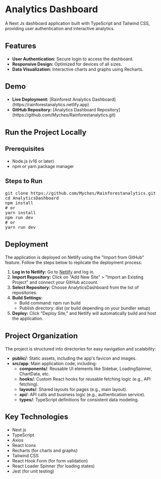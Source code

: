 <h1 style="font-size: 30px;">Analytics Dashboard</h1>
<p>A Next Js dashboard application built with TypeScript and Tailwind CSS, providing user authentication and interactive analytics.</p>

<h2 style="font-size: 24px;">Features</h2>
<ul>
  <li><strong>User Authentication:</strong> Secure login to access the dashboard.</li>
  <li><strong>Responsive Design:</strong> Optimized for devices of all sizes.</li>
  <li><strong>Data Visualization:</strong> Interactive charts and graphs using Recharts.</li>
</ul>

<h2 style="font-size: 24px;">Demo</h2>
<ul>
  <li><strong>Live Deployment:</strong> [Rainforest Analytics Dashboard](https://rainforestanalytics.netlify.app)</li>
  <li><strong>GitHub Repository:</strong> [Analytics Dashboard Repository](https://github.com/Myches/Rainforestanalytics.git)</li>
</ul>

<h2 style="font-size: 24px;">Run the Project Locally</h2>
<h3 style="font-size: 20px;">Prerequisites</h3>
<ul>
  <li>Node.js (v16 or later)</li>
  <li>npm or yarn package manager</li>
</ul>

<h3 style="font-size: 20px;">Steps to Run</h3>
<pre>
git clone https://github.com/Myches/Rainforestanalytics.git
cd AnalyticsDashboard
npm install
# or
yarn install
npm run dev
# or
yarn run dev
</pre>

<h2 style="font-size: 24px;">Deployment</h2>
<p>The application is deployed on Netlify using the "Import from GitHub" feature. Follow the steps below to replicate the deployment process:</p>
<ol>
  <li><strong>Log in to Netlify:</strong> Go to <a href="https://www.netlify.com/">Netlify</a> and log in.</li>
  <li><strong>Import Repository:</strong> Click on "Add New Site" > "Import an Existing Project" and connect your GitHub account.</li>
  <li><strong>Select Repository:</strong> Choose AnalyticsDashboard from the list of repositories.</li>
  <li><strong>Build Settings:</strong>
    <ul>
      <li>Build command: npm run build</li>
      <li>Publish directory: dist (or build depending on your bundler setup)</li>
    </ul>
  </li>
  <li><strong>Deploy:</strong> Click "Deploy Site," and Netlify will automatically build and host the application.</li>
</ol>

<h2 style="font-size: 24px;">Project Organization</h2>
<p>The project is structured into directories for easy navigation and scalability:</p>
<ul>
  <li><strong>public/</strong>: Static assets, including the app's favicon and images.</li>
  <li><strong>src/app</strong>: Main application code, including:
    <ul>
      <li><strong>components/</strong>: Reusable UI elements like Sidebar, LoadingSpinner, ChartData, etc.</li>
      <li><strong>hooks/</strong>: Custom React hooks for reusable fetching logic (e.g., API fetching).</li>
      <li><strong>layouts/</strong>: Shared layouts for pages (e.g., main layout).</li>
      <li><strong>api/</strong>: API calls and business logic (e.g., authentication service).</li>
      <li><strong>types/</strong>: TypeScript definitions for consistent data modeling.</li>
    </ul>
  </li>
</ul>

<h2 style="font-size: 24px;">Key Technologies</h2>
<ul>
  <li>Next js</li>
  <li>TypeScript</li>
  <li>Axios</li>
  <li>React Icons</li>
  <li>Recharts (for charts and graphs)</li>
  <li>Tailwind CSS</li>
  <li>React Hook Form (for form validation)</li>
  <li>React Loader Spinner (for loading states)</li>
  <li>Jest (for unit testing)</li>
</ul>